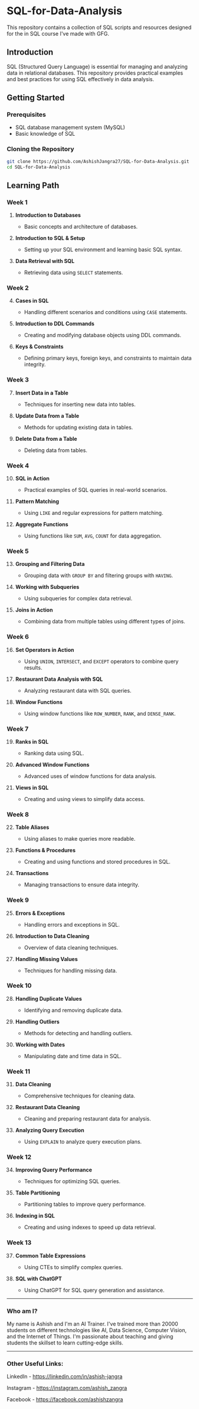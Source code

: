 # SQL-for-Data-Analysis
This repository contains a collection of SQL scripts and resources designed for the in SQL course I've made with GFG.

## Introduction

SQL (Structured Query Language) is essential for managing and analyzing data in relational databases. This repository provides practical examples and best practices for using SQL effectively in data analysis.

## Getting Started

### Prerequisites

- SQL database management system (MySQL)
- Basic knowledge of SQL

### Cloning the Repository

```bash
git clone https://github.com/AshishJangra27/SQL-for-Data-Analysis.git
cd SQL-for-Data-Analysis
```


## Learning Path

### Week 1
1. **Introduction to Databases**
   - Basic concepts and architecture of databases.

2. **Introduction to SQL & Setup**
   - Setting up your SQL environment and learning basic SQL syntax.

3. **Data Retrieval with SQL**
   - Retrieving data using `SELECT` statements.

### Week 2
4. **Cases in SQL**
   - Handling different scenarios and conditions using `CASE` statements.

5. **Introduction to DDL Commands**
   - Creating and modifying database objects using DDL commands.

6. **Keys & Constraints**
   - Defining primary keys, foreign keys, and constraints to maintain data integrity.

### Week 3
7. **Insert Data in a Table**
   - Techniques for inserting new data into tables.

8. **Update Data from a Table**
   - Methods for updating existing data in tables.

9. **Delete Data from a Table**
   - Deleting data from tables.

### Week 4
10. **SQL in Action**
    - Practical examples of SQL queries in real-world scenarios.

11. **Pattern Matching**
    - Using `LIKE` and regular expressions for pattern matching.

12. **Aggregate Functions**
    - Using functions like `SUM`, `AVG`, `COUNT` for data aggregation.

### Week 5
13. **Grouping and Filtering Data**
    - Grouping data with `GROUP BY` and filtering groups with `HAVING`.

14. **Working with Subqueries**
    - Using subqueries for complex data retrieval.

15. **Joins in Action**
    - Combining data from multiple tables using different types of joins.

### Week 6
16. **Set Operators in Action**
    - Using `UNION`, `INTERSECT`, and `EXCEPT` operators to combine query results.

17. **Restaurant Data Analysis with SQL**
    - Analyzing restaurant data with SQL queries.

18. **Window Functions**
    - Using window functions like `ROW_NUMBER`, `RANK`, and `DENSE_RANK`.

### Week 7
19. **Ranks in SQL**
    - Ranking data using SQL.

20. **Advanced Window Functions**
    - Advanced uses of window functions for data analysis.

21. **Views in SQL**
    - Creating and using views to simplify data access.

### Week 8
22. **Table Aliases**
    - Using aliases to make queries more readable.

23. **Functions & Procedures**
    - Creating and using functions and stored procedures in SQL.

24. **Transactions**
    - Managing transactions to ensure data integrity.

### Week 9
25. **Errors & Exceptions**
    - Handling errors and exceptions in SQL.

26. **Introduction to Data Cleaning**
    - Overview of data cleaning techniques.

27. **Handling Missing Values**
    - Techniques for handling missing data.

### Week 10
28. **Handling Duplicate Values**
    - Identifying and removing duplicate data.

29. **Handling Outliers**
    - Methods for detecting and handling outliers.

30. **Working with Dates**
    - Manipulating date and time data in SQL.

### Week 11
31. **Data Cleaning**
    - Comprehensive techniques for cleaning data.

32. **Restaurant Data Cleaning**
    - Cleaning and preparing restaurant data for analysis.

33. **Analyzing Query Execution**
    - Using `EXPLAIN` to analyze query execution plans.

### Week 12
34. **Improving Query Performance**
    - Techniques for optimizing SQL queries.

35. **Table Partitioning**
    - Partitioning tables to improve query performance.

36. **Indexing in SQL**
    - Creating and using indexes to speed up data retrieval.

### Week 13
37. **Common Table Expressions**
    - Using CTEs to simplify complex queries.

38. **SQL with ChatGPT**
    - Using ChatGPT for SQL query generation and assistance.


-----


### Who am I?

My name is Ashish and I'm an AI Trainer. I've trained more than 20000 students on different technologies like AI, Data Science, Computer Vision, and the Internet of Things. I'm passionate about teaching and giving students the skillset to learn cutting-edge skills.

-----

### Other Useful Links:

LinkedIn - https://linkedin.com/in/ashish-jangra 

Instagram - https://instagram.com/ashish_zangra 

Facebook - https://facebook.com/ashishzangra

